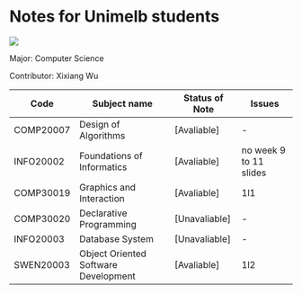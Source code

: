 # Notes for Unimelb students

![](https://upload.wikimedia.org/wikipedia/en/1/10/University_of_Melbourne_logo.png)

Major: Computer Science

Contributor: Xixiang Wu

Code|Subject name|Status of Note|Issues
--- | ---------- | ---- | ---
COMP20007 | Design of Algorithms | [Avaliable] | -
INFO20002 | Foundations of Informatics | [Avaliable] | no week 9 to 11 slides
COMP30019 | Graphics and Interaction | [Avaliable] | 1l1
COMP30020 | Declarative Programming | [Unavaliable] | -
INFO20003 | Database System | [Unavaliable] | -
SWEN20003 | Object Oriented Software Development | [Avaliable] | 1l2
